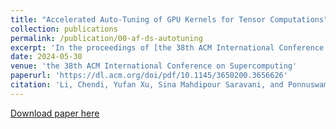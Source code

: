 ```yaml
---
title: "Accelerated Auto-Tuning of GPU Kernels for Tensor Computations"
collection: publications
permalink: /publication/00-af-ds-autotuning
excerpt: 'In the proceedings of [the 38th ACM International Conference on Supercomputing, ICS 2024, Kyoto, Japan, June 04–07, 2024]([https://www.icqe22.org/](https://ics2024.github.io/)).'
date: 2024-05-30
venue: 'the 38th ACM International Conference on Supercomputing'
paperurl: 'https://dl.acm.org/doi/pdf/10.1145/3650200.3656626'
citation: 'Li, Chendi, Yufan Xu, Sina Mahdipour Saravani, and Ponnuswamy Sadayappan. "Accelerated Auto-Tuning of GPU Kernels for Tensor Computations." In <i>Proceedings of the 38th ACM International Conference on Supercomputing</i>, pp. 549-561. 2024.'
---
```

<!-- This paper is about the number 1. The number 2 is left for future work. -->
<!--Paper [EMNLP 2021 Workshop on Insights from Negative Results in NLP](https://insights-workshop.github.io/). -->
[Download paper here](https://dl.acm.org/doi/pdf/10.1145/3650200.3656626)

<!-- [Download slides here](https://sinamps.github.io/files/code-extraction-slides.pdf) -->
<!-- Recommended citation: Your Name, You. (2009). "Paper Title Number 1." <i>Journal 1</i>. 1(1). -->
